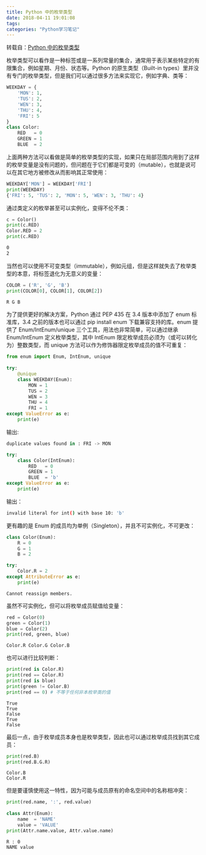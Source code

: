 ```yaml
---
title: Python 中的枚举类型
date: 2018-04-11 19:01:08
tags:
categories: "Python学习笔记"
---
```


转载自：[Python 中的枚举类型](http://python.jobbole.com/84112/)

枚举类型可以看作是一种标签或是一系列常量的集合，通常用于表示某些特定的有限集合，例如星期、月份、状态等。Python 的原生类型（Built-in types）里并没有专门的枚举类型，但是我们可以通过很多方法来实现它，例如字典、类等：

```python
WEEKDAY = {
    'MON': 1,
    'TUS': 2,
    'WEN': 3,
    'THU': 4,
    'FRI': 5
}
class Color:
    RED   = 0
    GREEN = 1
    BLUE  = 2
```

上面两种方法可以看做是简单的枚举类型的实现，如果只在局部范围内用到了这样的枚举变量是没有问题的，但问题在于它们都是可变的（mutable），也就是说可以在其它地方被修改从而影响其正常使用：

```python
WEEKDAY['MON'] = WEEKDAY['FRI']
print(WEEKDAY)
{'FRI': 5, 'TUS': 2, 'MON': 5, 'WEN': 3, 'THU': 4}
```

通过类定义的枚举甚至可以实例化，变得不伦不类：

```python
c = Color()
print(c.RED)
Color.RED = 2
print(c.RED)
```

```sh
0
2
```

<!--more-->

当然也可以使用不可变类型（immutable），例如元组，但是这样就失去了枚举类型的本意，将标签退化为无意义的变量：

```python
COLOR = ('R', 'G', 'B')
print(COLOR[0], COLOR[1], COLOR[2])
```

```sh
R G B
```

为了提供更好的解决方案，Python 通过 PEP 435 在 3.4 版本中添加了 enum 标准库，3.4 之前的版本也可以通过 pip install enum 下载兼容支持的库。enum 提供了 Enum/IntEnum/unique 三个工具，用法也非常简单，可以通过继承 Enum/IntEnum 定义枚举类型，其中 IntEnum 限定枚举成员必须为（或可以转化为）整数类型，而 unique 方法可以作为修饰器限定枚举成员的值不可重复：

```python
from enum import Enum, IntEnum, unique
 
try:
    @unique
    class WEEKDAY(Enum):
        MON = 1
        TUS = 2
        WEN = 3
        THU = 4
        FRI = 1
except ValueError as e:
    print(e)
```

输出:

```python
duplicate values found in : FRI -> MON
```

```python
try:
    class Color(IntEnum):
        RED   = 0
        GREEN = 1
        BLUE  = 'b'
except ValueError as e:
    print(e)
```

输出：

```sh
invalid literal for int() with base 10: 'b'
```

更有趣的是 Enum 的成员均为单例（Singleton），并且不可实例化，不可更改：

```python
class Color(Enum):
    R = 0
    G = 1
    B = 2
```

```python
try:
    Color.R = 2
except AttributeError as e:
    print(e)
```

```
Cannot reassign members.
```

虽然不可实例化，但可以将枚举成员赋值给变量：

```python
red = Color(0)
green = Color(1)
blue = Color(2)
print(red, green, blue)
```

```
Color.R Color.G Color.B
```

也可以进行比较判断：

```python
print(red is Color.R)
print(red == Color.R)
print(red is blue)
print(green != Color.B)
print(red == 0) # 不等于任何非本枚举类的值
```

```
True
True
False
True
False
```

最后一点，由于枚举成员本身也是枚举类型，因此也可以通过枚举成员找到其它成员：

```python
print(red.B)
print(red.B.G.R)
```

```
Color.B
Color.R
```

但是要谨慎使用这一特性，因为可能与成员原有的命名空间中的名称相冲突：

```python
print(red.name, ':', red.value)
 
class Attr(Enum):
    name  = 'NAME'
    value = 'VALUE'
print(Attr.name.value, Attr.value.name)
```

```
R : 0
NAME value
```
